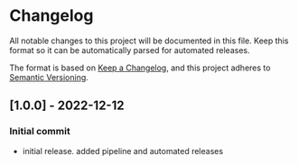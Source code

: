 # Changelog

All notable changes to this project will be documented in this file.
Keep this format so it can be automatically parsed for automated releases.

The format is based on [Keep a Changelog](https://keepachangelog.com/en/1.0.0/),
and this project adheres to [Semantic Versioning](https://semver.org/spec/v2.0.0.html).


## [1.0.0] - 2022-12-12
### Initial commit
- initial release. added pipeline and automated releases
